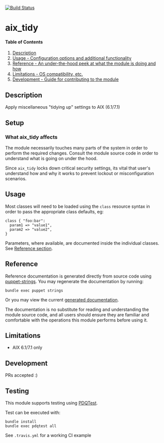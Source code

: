[![Build Status](https://travis-ci.org/GeoffWilliams/aix_tidy.svg?branch=master)](https://travis-ci.org/GeoffWilliams/aix_tidy)
# aix_tidy

#### Table of Contents

1. [Description](#description)
1. [Usage - Configuration options and additional functionality](#usage)
1. [Reference - An under-the-hood peek at what the module is doing and how](#reference)
1. [Limitations - OS compatibility, etc.](#limitations)
1. [Development - Guide for contributing to the module](#development)

## Description

Apply miscellaneous "tidying up" settings to AIX (6.1/7.1)

## Setup

### What aix_tidy affects

The module necessarily touches many parts of the system in order to perform the required changes.  Consult the module source code in order to understand what is going on under the hood.

Since `aix_tidy` locks down critical security settings, its vital that user's understand how and why it works to prevent lockout or misconfiguration scenarios.

## Usage

Most classes will need to be loaded using the `class` resource syntax in order to pass the appropriate class defaults, eg:

```puppet
class { "foo:bar":
  param1 => "value1",
  param2 => "value2",
}
```

Parameters, where available, are documented inside the individual classes.  See [Reference section](#reference).

## Reference
Reference documentation is generated directly from source code using [puppet-strings](https://github.com/puppetlabs/puppet-strings).  You may regenerate the documentation by running:

```shell
bundle exec puppet strings
```

Or you may view the current [generated documentation](https://rawgit.com/GeoffWilliams/aix_tidy/master/doc/index.html).

The documentation is no substitute for reading and understanding the module source code, and all users should ensure they are familiar and comfortable with the operations this module performs before using it.

## Limitations
* AIX 6.1/7.1 only

## Development

PRs accepted :)

## Testing
This module supports testing using [PDQTest](https://github.com/GeoffWilliams/pdqtest).


Test can be executed with:

```
bundle install
bundle exec pdqtest all
```

See `.travis.yml` for a working CI example
